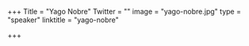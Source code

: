 +++
Title = "Yago Nobre"
Twitter = ""
image = "yago-nobre.jpg"
type = "speaker"
linktitle = "yago-nobre"

+++


